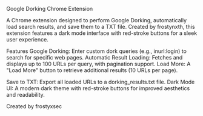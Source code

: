 Google Dorking Chrome Extension

A Chrome extension designed to perform Google Dorking, automatically load search results, and save them to a TXT file. Created by frostynxth, this extension features a dark mode interface with red-stroke buttons for a sleek user experience.

Features
Google Dorking: Enter custom dork queries (e.g., inurl:login) to search for specific web pages.
Automatic Result Loading: Fetches and displays up to 100 URLs per query, with pagination support.
Load More: A "Load More" button to retrieve additional results (10 URLs per page).

Save to TXT: Export all loaded URLs to a dorking_results.txt file.
Dark Mode UI: A modern dark theme with red-stroke buttons for improved aesthetics and readability.

Created by frostyxsec
